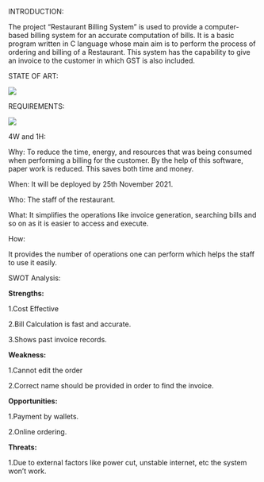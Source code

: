 INTRODUCTION:

The project “Restaurant Billing System” is used to provide a computer-based billing system for an accurate computation of bills. It is a basic program written in C language whose main aim is to perform the process of ordering and billing of a Restaurant. This system has the capability to give an invoice to the customer in which GST is also included.  

STATE OF ART:

![](https://github.com/gauri2323/M1_Application_Restaurant_Billing_System/blob/main/6_ImagesAndVideos/table.png?raw=true)

REQUIREMENTS:

![](images/table2.png)



4W and 1H:

Why: To reduce the time, energy, and resources that was being consumed when performing a billing for the customer. By the help of this software, paper work is reduced. This saves both time and money.

When: It will be deployed by 25th November 2021.

Who: The staff of the restaurant.

What:  It simplifies the operations like invoice generation, searching bills and so on as it is easier to access and execute.

How:

It provides the number of operations one can perform which helps the staff to use it easily.

SWOT Analysis:

**Strengths:** 

1.Cost Effective

2.Bill Calculation is fast and accurate.

3.Shows past invoice records.

**Weakness:**

1.Cannot edit the order

2.Correct name should be provided in order to find the invoice.

**Opportunities:**

1.Payment by wallets.

2.Online ordering.

**Threats:**

1.Due to external factors like power cut, unstable internet, etc the system won’t work.
